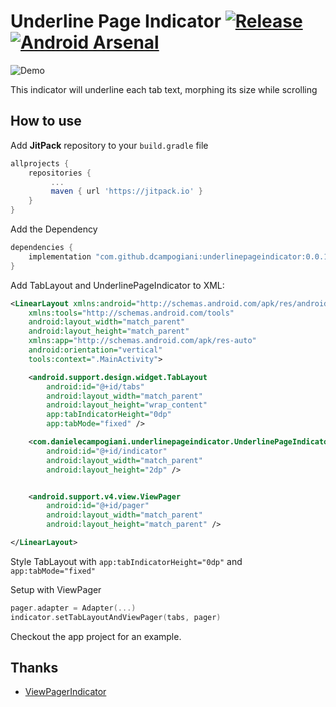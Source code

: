 # Underline Page Indicator [![Release]( https://jitpack.io/v/dcampogiani/UnderlinePageIndicator.svg )]( https://jitpack.io/#dcampogiani/UnderlinePageIndicator ) [![Android Arsenal]( https://img.shields.io/badge/Android%20Arsenal-Underline%20Page%20Indicator-green.svg?style=flat )]( https://android-arsenal.com/details/1/7027 )

![Demo](https://github.com/dcampogiani/UnderlinePageIndicator/blob/master/demo.gif?raw=true)

This indicator will underline each tab text, morphing its size while scrolling


## How to use

Add **JitPack** repository to your `build.gradle` file

``` gradle
allprojects {
	repositories {
	     ...
	     maven { url 'https://jitpack.io' }
	}
}
```

Add the Dependency 

``` gradle
dependencies {
    implementation "com.github.dcampogiani:underlinepageindicator:0.0.1"
}
```

Add TabLayout and UnderlinePageIndicator to XML:

```xml
<LinearLayout xmlns:android="http://schemas.android.com/apk/res/android"
    xmlns:tools="http://schemas.android.com/tools"
    android:layout_width="match_parent"
    android:layout_height="match_parent"
    xmlns:app="http://schemas.android.com/apk/res-auto"
    android:orientation="vertical"
    tools:context=".MainActivity">

    <android.support.design.widget.TabLayout
        android:id="@+id/tabs"
        android:layout_width="match_parent"
        android:layout_height="wrap_content"
        app:tabIndicatorHeight="0dp"
        app:tabMode="fixed" />

    <com.danielecampogiani.underlinepageindicator.UnderlinePageIndicator
        android:id="@+id/indicator"
        android:layout_width="match_parent"
        android:layout_height="2dp" />


    <android.support.v4.view.ViewPager
        android:id="@+id/pager"
        android:layout_width="match_parent"
        android:layout_height="match_parent" />

</LinearLayout>
```

Style TabLayout with ```app:tabIndicatorHeight="0dp"``` and  ```app:tabMode="fixed"```

Setup with ViewPager

```kotlin
pager.adapter = Adapter(...)
indicator.setTabLayoutAndViewPager(tabs, pager)
```

Checkout the app project for an example.

## Thanks
 - [ViewPagerIndicator](https://github.com/JakeWharton/ViewPagerIndicator)

